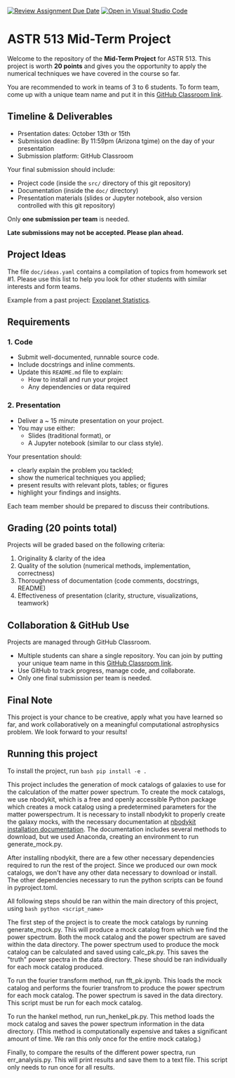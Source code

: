 [![Review Assignment Due Date](https://classroom.github.com/assets/deadline-readme-button-22041afd0340ce965d47ae6ef1cefeee28c7c493a6346c4f15d667ab976d596c.svg)](https://classroom.github.com/a/nqfiwWTG)
[![Open in Visual Studio Code](https://classroom.github.com/assets/open-in-vscode-2e0aaae1b6195c2367325f4f02e2d04e9abb55f0b24a779b69b11b9e10269abc.svg)](https://classroom.github.com/online_ide?assignment_repo_id=20651122&assignment_repo_type=AssignmentRepo)
# ASTR 513 Mid-Term Project

Welcome to the repository of the **Mid-Term Project** for ASTR 513.
This project is worth **20 points** and gives you the opportunity to
apply the numerical techniques we have covered in the course so far.

You are recommended to work in teams of 3 to 6 students.
To form team, come up with a unique team name and put it in this
[GitHub Classroom link](https://classroom.github.com/a/nqfiwWTG).

## Timeline & Deliverables

* Prsentation dates:
  October 13th or 15th
* Submission deadline:
  By 11:59pm (Arizona tgime) on the day of your presentation
* Submission platform: GitHub Classroom

Your final submission should include:

* Project code (inside the `src/` directory of this git repository)
* Documentation (inside the `doc/` directory)
* Presentation materials (slides or Jupyter notebook, also version
  controlled with this git repository)

Only **one submission per team** is needed.

**Late submissions may not be accepted. Please plan ahead.**

## Project Ideas

The file `doc/ideas.yaml` contains a compilation of topics from
homework set \#1.
Please use this list to help you look for other students with similar
interests and form teams.

Example from a past project:
[Exoplanet Statistics](https://github.com/ua-2024q3-astr513/ASTRSTATS513_final).

## Requirements

### 1. Code

* Submit well-documented, runnable source code.
* Include docstrings and inline comments.
* Update this `README.md` file to explain:
  * How to install and run your project
  * Any dependencies or data required

### 2. Presentation

* Deliver a ~ 15 minute presentation on your project.
* You may use either:
  * Slides (traditional format), or
  * A Jupyter notebook (similar to our class style).

Your presentation should:
* clearly explain the problem you tackled;
* show the numerical techniques you applied;
* present results with relevant plots, tables; or figures
* highlight your findings and insights.

Each team member should be prepared to discuss their contributions.

## Grading (20 points total)

Projects will be graded based on the following criteria:
1. Originality & clarity of the idea
2. Quality of the solution (numerical methods, implementation,
   correctness)
3. Thoroughness of documentation (code comments, docstrings, README)
4. Effectiveness of presentation (clarity, structure, visualizations,
   teamwork)

## Collaboration & GitHub Use

Projects are managed through GitHub Classroom.
* Multiple students can share a single repository.
  You can join by putting your unique team name in this
  [GitHub Classroom link](https://classroom.github.com/a/nqfiwWTG).
* Use GitHub to track progress, manage code, and collaborate.
* Only one final submission per team is needed.

## Final Note

This project is your chance to be creative, apply what you have
learned so far, and work collaboratively on a meaningful computational
astrophysics problem.
We look forward to your results!


## Running this project

To install the project, run
    ```bash
    pip install -e .
    ```

This project includes the generation of mock catalogs of galaxies to use for the calculation of the matter power spectrum. To create the mock catalogs, we use nbodykit, which is a free and openly accessible Python package which creates a mock catalog using a predetermined parameters for the matter powerspectrum. It is necessary to install nbodykit to properly create the galaxy mocks, with the necessary documentation at [nbodykit installation documentation](https://nbodykit.readthedocs.io/en/latest/getting-started/install.html). The documentation includes several methods to download, but we used Anaconda, creating an environment to run generate_mock.py. 

After installing nbodykit, there are a few other necessary dependencies required to run the rest of the project. Since we produced our own mock catalogs, we don't have any other data necessary to download or install. The other dependencies necessary to run the python scripts can be found in pyproject.toml. 

All following steps should be ran within the main directory of this project, using 
    ```bash
    python <script_name>
    ```

The first step of the project is to create the mock catalogs by running generate_mock.py. This will produce a mock catalog from which we find the power spectrum. Both the mock catalog and the power spectrum are saved within the data directory. The power spectrum used to produce the mock catalog can be calculated and saved using calc_pk.py. This saves the "truth" power spectra in the data directory. These should be ran individually for each mock catalog produced. 

To run the fourier transform method, run fft_pk.ipynb. This loads the mock catalog and performs the fourier transfrom to produce the power spectrum for each mock catalog. The power spectrum is saved in the data directory. This script must be run for each mock catalog. 

To run the hankel method, run run_henkel_pk.py. This method loads the mock catalog and saves the power spectrum information in the data directory. (This method is computationally expensive and takes a significant amount of time. We ran this only once for the entire mock catalog.) 

Finally, to compare the results of the different power spectra, run err_analysis.py. This will print results and save them to a text file. This script only needs to run once for all results. 


